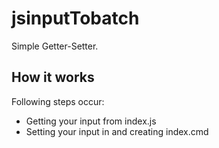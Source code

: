 # jsinputTobatch

Simple Getter-Setter. 

## How it works

Following steps occur: 
- Getting your input from index.js
- Setting your input in and creating index.cmd
                        
